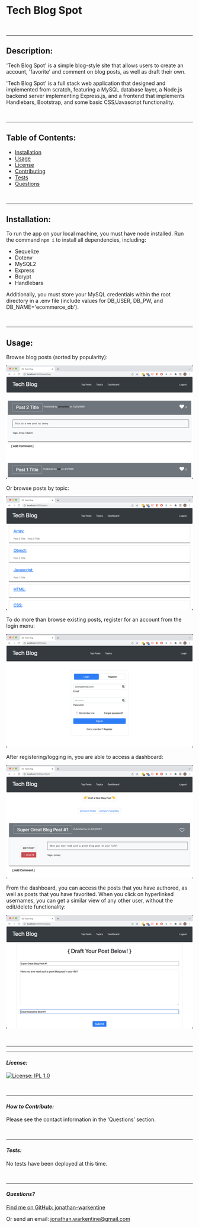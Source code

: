 # Tech Blog Spot

&nbsp;  

---
## Description:

'Tech Blog Spot' is a simple blog-style site that allows users to create an account, 'favorite' and comment on blog posts, as well as draft their own.

'Tech Blog Spot' is a full stack web application that designed and implemented from scratch, featuring a MySQL database layer, a Node.js backend server implementing Express.js, and a frontend that implements Handlebars, Bootstrap, and some basic CSS/Javascript functionality.

&nbsp;  

---
## Table of Contents:

- [Installation](#installation)
- [Usage](#usage)
- [License](#license)
- [Contributing](#contributing)
- [Tests](#tests)
- [Questions](#questions)

&nbsp;  

---
## Installation:

To run the app on your local machine, you must have node installed. Run the command `npm i` to install all dependencies, including:
- Sequelize
- Dotenv
- MySQL2
- Express 
- Bcrypt
- Handlebars

Additionally, you must store your MySQL credentials within the root directory in a .env file (include values for DB_USER, DB_PW, and DB_NAME='ecommerce_db').



&nbsp;  

---
## Usage:

Browse blog posts (sorted by popularity): 

![Homepage](./public/assets/images/README%20screenshots/Homepage.png)

Or browse posts by topic:

![Topics](./public/assets/images/README%20screenshots/Categories.png)

To do more than browse existing posts, register for an account from the login menu:

![Login Screen](./public/assets/images/README%20screenshots/Login.png)

After registering/logging in, you are able to access a dashboard:

![Dashboard](./public/assets/images/README%20screenshots/Dashboard.png)

From the dashboard, you can access the posts that you have authored, as well as posts that you have favorited. When you click on hyperlinked usernames, you can get a similar view of any other user, without the edit/delete functionality:

![Draft Post](./public/assets/images/README%20screenshots/Draft.png)


&nbsp;  

---
---
#### *License:*

[![License: IPL 1.0](https://img.shields.io/badge/License-IPL_1.0-blue.svg)](https://opensource.org/licenses/MIT)

&nbsp;  

---
#### *How to Contribute:*

Please see the contact information in the ‘Questions’ section.

&nbsp;  

---

#### *Tests:*

No tests have been deployed at this time.

&nbsp;  

---

#### *Questions?*

[Find me on GitHub: jonathan-warkentine](https://github.com/jonathan-warkentine)

Or send an email: [jonathan.warkentine@gmail.com](mailto:jonathan.warkentine@gmail.com)
